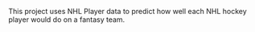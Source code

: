 This project uses NHL Player data to predict how well each NHL hockey player would do on a fantasy team.

